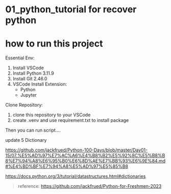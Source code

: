 # 01_python_tutorial  for recover python




# how to run this project
Essential Env:
1. Install VSCode
2. Install Python 3.11.9
3. Install Git 2.46.0
4. VSCode Install Extension:
    * Python
    * Jupyter

Clone Repository:
1. clone this repository to your VSCode 
2. create .venv and use requirement.txt to install package

Then you can run script....




update 5 Dictionary


https://github.com/jackfrued/Python-100-Days/blob/master/Day01-15/07.%E5%AD%97%E7%AC%A6%E4%B8%B2%E5%92%8C%E5%B8%B8%E7%94%A8%E6%95%B0%E6%8D%AE%E7%BB%93%E6%9E%84.md#%E4%BD%BF%E7%94%A8%E5%AD%97%E5%85%B8

https://docs.python.org/3/tutorial/datastructures.html#dictionaries







> reference:
> 	https://github.com/jackfrued/Python-for-Freshmen-2023
> 	